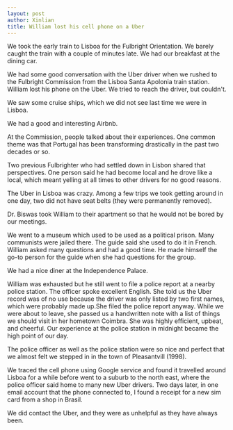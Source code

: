 ```yaml
---
layout: post
author: Xinlian
title: William lost his cell phone on a Uber
---
```


We took the early train to Lisboa for the Fulbright Orientation.  We barely caught the train with a couple of minutes late.  We had our breakfast at the dining car.

We had some good conversation with the Uber driver when we rushed to the Fulbright Commission from the Lisboa Santa Apolonia train station.  William lost his phone on the Uber.  We tried to reach the driver, but couldn't.

We saw some cruise ships, which we did not see last time we were in Lisboa.

We had a good and interesting Airbnb.

At the Commission, people talked about their experiences.  One common theme was that Portugal has been transforming drastically in the past two decades or so.

Two previous Fulbrighter who had settled down in Lisbon shared that perspectives.  One person said he had become local and he drove like a local, which meant yelling at all times to other drivers for no good reasons.

The Uber in Lisboa was crazy.  Among a few trips we took getting around in one day, two did not have seat belts (they were permanently removed).

Dr. Biswas took William to their apartment so that he would not be bored by our meetings.

We went to a museum which used to be used as a political prison.  Many communists were jailed there.  The guide said she used to do it in French.  William asked many questions and had a good time.  He made himself the go-to person for the guide when she had questions for the group.

We had a nice diner at the Independence Palace.  

William was exhausted but he still went to file a police report at a nearby police station.  The officer spoke excellent English.  She told us the Uber record was of no use because the driver was only listed by two first names, which were probably made up.She filed the police report anyway.  While we were about to leave, she passed us a handwritten note with a list of things we should visit in her hometown Coimbra.  She was highly efficient, upbeat, and cheerful.  Our experience at the police station in midnight became the high point of our day.

The police officer as well as the police station were so nice and perfect that we almost felt we stepped in in the town of Pleasantvill (1998).

We traced the cell phone using Google service and found it travelled around Lisboa for a while before went to a suburb to the north east, where the police officer said home to many new Uber drivers.  Two days later, in one email account that the phone connected to, I found a receipt for a new sim card from a shop in Brasil.  

We did contact the Uber, and they were as unhelpful as they have always been.
